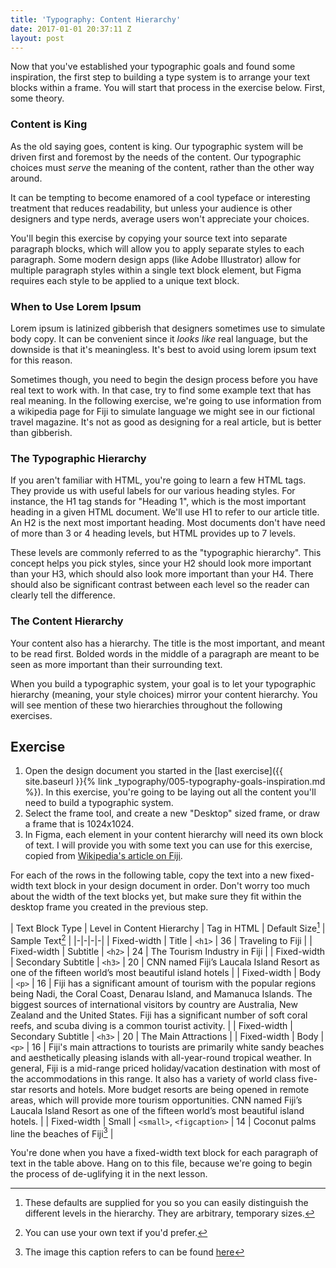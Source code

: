 ```yaml
---
title: 'Typography: Content Hierarchy'
date: 2017-01-01 20:37:11 Z
layout: post
---
```


Now that you've established your typographic goals and found some inspiration, the first step to building a type system is to arrange your text blocks within a frame. You will start that process in the exercise below. First, some theory.

### Content is King

As the old saying goes, content is king. Our typographic system will be driven first and foremost by the needs of the content. Our typographic choices must *serve* the meaning of the content, rather than the other way around.

It can be tempting to become enamored of a cool typeface or interesting treatment that reduces readability, but unless your audience is other designers and type nerds, average users won't appreciate your choices.

You'll begin this exercise by copying your source text into separate paragraph blocks, which will allow you to apply separate styles to each paragraph. Some modern design apps (like Adobe Illustrator) allow for multiple paragraph styles within a single text block element, but Figma requires each style to be applied to a unique text block.

### When to Use Lorem Ipsum

Lorem ipsum is latinized gibberish that designers sometimes use to simulate body copy. It can be convenient since it *looks like* real language, but the downside is that it's meaningless. It's best to avoid using lorem ipsum text for this reason.

Sometimes though, you need to begin the design process before you have real text to work with. In that case, try to find some example text that has real meaning. In the following exercise, we're going to use information from a wikipedia page for Fiji to simulate language we might see in our fictional travel magazine. It's not as good as designing for a real article, but is better than gibberish.

### The Typographic Hierarchy

If you aren't familiar with HTML, you're going to learn a few HTML tags. They provide us with useful labels for our various heading styles. For instance, the H1 tag stands for "Heading 1", which is the most important heading in a given HTML document. We'll use H1 to refer to our article title. An H2 is the next most important heading. Most documents don't have need of more than 3 or 4 heading levels, but HTML provides up to 7 levels.

These levels are commonly referred to as the "typographic hierarchy". This concept helps you pick styles, since your H2 should look more important than your H3, which should also look more important than your H4. There should also be significant contrast between each level so the reader can clearly tell the difference.

### The Content Hierarchy

Your content also has a hierarchy. The title is the most important, and meant to be read first. Bolded words in the middle of a paragraph are meant to be seen as more important than their surrounding text.

When you build a typographic system, your goal is to let your typographic hierarchy (meaning, your style choices) mirror your content hierarchy. You will see mention of these two hierarchies throughout the following exercises.

<!--more-->
## Exercise
1. Open the design document you started in the [last exercise]({{ site.baseurl }}{% link _typography/005-typography-goals-inspiration.md %}). In this exercise, you're going to be laying out all the content you'll need to build a typographic system.
2. Select the <span data-keyCombo="frame">frame tool</span>, and create a new "Desktop" sized frame, or draw a frame that is 1024x1024.
3. In Figma, each element in your content hierarchy will need its own block of text. I will provide you with some text you can use for this exercise, copied from [Wikipedia's article on Fiji](https://en.wikipedia.org/wiki/Fiji#Tourism).

For each of the rows in the following table, copy the text into a new fixed-width text block in your design document in order. Don't worry too much about the width of the text blocks yet, but make sure they fit within the desktop frame you created in the previous step.

| Text Block Type | Level in Content Hierarchy | Tag in HTML | Default Size[^1] | Sample Text[^2] |
|-|-|-|-|
| Fixed-width | Title | `<h1>` | 36 | Traveling to Fiji |
| Fixed-width | Subtitle | `<h2>` | 24 | The Tourism Industry in Fiji |
| Fixed-width | Secondary Subtitle | `<h3>` | 20 | CNN named Fiji’s Laucala Island Resort as one of the fifteen world’s most beautiful island hotels |
| Fixed-width | Body | `<p>` | 16 | Fiji has a significant amount of tourism with the popular regions being Nadi, the Coral Coast, Denarau Island, and Mamanuca Islands. The biggest sources of international visitors by country are Australia, New Zealand and the United States. Fiji has a significant number of soft coral reefs, and scuba diving is a common tourist activity. |
| Fixed-width | Secondary Subtitle | `<h3>` | 20 | The Main Attractions |
| Fixed-width | Body | `<p>` | 16 | Fiji's main attractions to tourists are primarily white sandy beaches and aesthetically pleasing islands with all-year-round tropical weather. In general, Fiji is a mid-range priced holiday/vacation destination with most of the accommodations in this range. It also has a variety of world class five-star resorts and hotels. More budget resorts are being opened in remote areas, which will provide more tourism opportunities. CNN named Fiji’s Laucala Island Resort as one of the fifteen world’s most beautiful island hotels. |
| Fixed-width | Small | `<small>`, `<figcaption>` | 14 | Coconut palms line the beaches of Fiji[^3] |

[^1]: These defaults are supplied for you so you can easily distinguish the different levels in the hierarchy. They are arbitrary, temporary sizes.
[^2]: You can use your own text if you'd prefer.
[^3]: The image this caption refers to can be found [here](https://en.wikipedia.org/wiki/Fiji#/media/File:The_Point_(Fiji).jpg)

You're done when you have a fixed-width text block for each paragraph of text in the table above. Hang on to this file, because we're going to begin the process of de-uglifying it in the next lesson.
